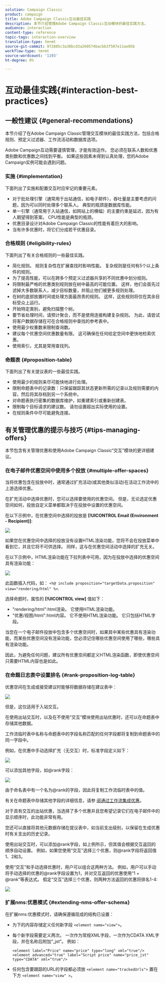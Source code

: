 ```yaml
---
solution: Campaign Classic
product: campaign
title: Adobe Campaign Classic互动最佳实践
description: 本节介绍管理Adobe Campaign Classic互动模块的最佳实践方法。
audience: interaction
content-type: reference
topic-tags: interaction-overview
translation-type: tm+mt
source-git-commit: 972885c3a38bcd3a260574bacbb3f507e11ae05b
workflow-type: tm+mt
source-wordcount: '1193'
ht-degree: 0%

---
```



# 互动最佳实践{#interaction-best-practices}

## 一般性建议 {#general-recommendations}

本节介绍了在Adobe Campaign Classic管理交互模块的最佳实践方法，包括合格规则、预定义过滤器、工作流活动和数据库选项。

Adobe Campaign互动需要谨慎管理，才能有效运作。 您必须在联系人数和优惠类别数和优惠数之间找到平衡。 如果这些因素未得到认真处理，您的Adobe Campaign实例可能会遇到问题。

### 实施 {#implementation}

下面列出了实施和配置交互时应牢记的重要元素。

* 对于批处理引擎（通常用于出站通信，如电子邮件），吞吐量是主要考虑的问题，因为可以同时处理多个联系人。 典型的瓶颈是数据库性能。
* 单一引擎（通常用于入站通信，如网站上的横幅）的主要约束是延迟，因为有人期望得到答案。 CPU性能是典型的瓶颈。
* 优惠目录设计对Adobe Campaign Classic的性能有着巨大的影响。
* 当有许多优惠时，将它们分成若干优惠目录。

### 合格规则 {#eligibility-rules}

下面列出了有关合格规则的一些最佳实践。

* 简化规则。 规则复杂性在扩展查找时影响性能。 复杂规则是任何有5个以上条件的规则。
* 为了提高性能，可以在跨多个预定义过滤器共享的不同优惠中划分规则。
* 将限制最严格的优惠类别规则放在树中最高的可能位置。 这样，他们会首先过滤掉大多数联系人，减少目标数量，并阻止他们被更多规则处理。
* 在树的底部放置时间或处理方面最昂贵的规则。 这样，这些规则将仅在其余目标受众上运行。
* 开始特定类别，避免扫描整个树。
* 要节省处理时间，请预计聚合，而不是使用连接构建复杂规则。 为此，请尝试将客户数据存储在可在合格规则中查找的参考表中。
* 使用最少权重数来限制查询数。
* 建议每个优惠空间优惠数量有限。 这可确保在任何给定空间中更快地检索优惠。
* 使用索引，尤其是常用查找列。

### 命题表 {#proposition-table}

下面列出了有关提议表的一些最佳实践。

* 使用最少的规则来尽可能快地进行处理。
* 限制命题表中的记录数：只保留跟踪其状态更新所需的记录以及规则需要的内容，然后将其存档到另一个系统中。
* 对命题表执行密集的数据库维护，如重建索引或重新创建表。
* 限制每个目标请求的建议数。 请勿设置超出实际使用的设置。
* 在规则条件中尽可能避免连接。

## 有关管理优惠的提示与技巧 {#tips-managing-offers}

本节包含有关管理优惠和使用Adobe Campaign Classic“交互”模块的更详细建议。

### 在电子邮件优惠空间中使用多个投放 {#multiple-offer-spaces}

当将优惠包含在投放中时，通常通过扩充活动(或其他类似活动)在活动工作流中的上游选择优惠。

在扩充活动中选择优惠时，您可以选择要使用的优惠空间。 但是，无论选定优惠空间如何，投放自定义菜单都取决于在投放中设置的优惠空间。

在以下示例中，在优惠空间中选择的投放是 **[!UICONTROL Email (Environment - Recipient)]**:

![](assets/Interaction-best-practices-offer-space-selected.png)

如果您在优惠空间中选择的投放没有设置HTML渲染功能，您将不会在投放菜单中看到它，并且它将不可供选择。 同样，这与在优惠空间活动中选择的扩充无关。

在以下示例中，HTML渲染功能在下拉列表中可用，因为在投放中选择的优惠空间具有渲染功能：

![](assets/Interaction-best-practices-HTML-rendering.png)

此函数插入代码，如： `<%@ include proposition="targetData.proposition" view="rendering/html" %>`.

选择命题时，属性的 **[!UICONTROL view]** 值如下：
* &quot;rendering/html&quot;:html渲染。 它使用HTML渲染功能。
* &quot;优惠/视图/html&quot;:html内容。 它不使用HTML渲染功能。 它只包括HTML字段。

当您在一个电子邮件投放中包含多个优惠空间时，如果其中某些优惠具有渲染功能，而某些优惠空间没有渲染功能，您必须记住哪些优惠空间使用了哪些，哪些具有渲染功能。

因此，为避免任何问题，建议所有优惠空间都定义HTML渲染函数，即使优惠空间只需要HTML内容也是如此。

### 在命题日志表中设置排名 {#rank-proposition-log-table}

优惠空间在生成或接受建议时能够将数据存储在建议表中：

![](assets/Interaction-best-practices-offer-space-storage.png)

但是，这仅适用于入站交互。

在使用出站交互时，以及在不使用“交互”模块使用出站优惠时，还可以在命题表中存储其他数据。

工作流临时表中名称与命题表中的字段名称匹配的任何字段都将复制到命题表中的同一字段中。

例如，在优惠中手动选择扩充（无交互）时，标准字段定义如下：

![](assets/Interaction-best-practices-manual-offer-std-fields.png)

可以添加其他字段，如@rank字段：

![](assets/Interaction-best-practices-manual-offer-add-fields.png)

由于命名表中有一个名为@rank的字段，因此将复制工作流临时表中的值。

有关在命题表中存储其他字段的详细信息，请参 [阅通过工作流集成优惠](../../interaction/using/integrating-an-offer-via-a-workflow.md#storing-offer-rankings-and-weights)。

对于具有交互的出站优惠，当选择了多个优惠并且您希望记录它们在电子邮件中的显示顺序时，此功能非常有用。

您还可以直接将其他元数据存储在提议表中，如当前支出级别，以保留在生成优惠时有关支出的历史记录。

使用出站交互时，可以添加@rank字段，如上例所示，但其值会根据交互返回的顺序自动设置。 例如，如果您使用“交互”选择三个优惠，则@rank字段将返回值1、2和3。

使用“交互”和手动选择优惠时，用户可以组合这两种方法。 例如，用户可以手动将手动选择的优惠的@rank字段设置为1，并对交互返回的优惠使用“1 + @rank”等表达式。 假定“交互”选择三个优惠，则两种方法返回的优惠将排名1-4:

![](assets/Interaction-best-practices-manual-offer-combined.png)

### 扩展nms:优惠模式 {#extending-nms-offer-schema}

在扩展nms:优惠模式时，请确保遵循现成的结构已设置：
* 为下的内容存储定义任何新字段 `<element name="view">`。
* 每个新字段需要定义两次。 一次作为常规XML字段，一次作为CDATA XML字段，并在名称后附加“_jst”。 例如：

   ```
   <element label="Price" name="price" type="long" xml="true"/>
   <element advanced="true" label="Script price" name="price_jst" type="CDATA" xml="true"/>
   ```

* 任何包含要跟踪的URL的字段都必须放 `<element name="trackedUrls">` 置在下方 `<element name="view" >`。